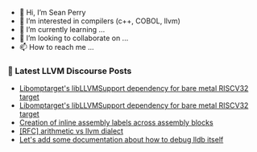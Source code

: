 - 👋 Hi, I’m Sean Perry
- 👀 I’m interested in compilers (c++, COBOL, llvm)
- 🌱 I’m currently learning ...
- 💞️ I’m looking to collaborate on ...
- 📫 How to reach me ...

<!---
s66perry/s66perry is a ✨ special ✨ repository because its `README.md` (this file) appears on your GitHub profile.
You can click the Preview link to take a look at your changes.
--->
### 📕 Latest LLVM Discourse Posts

<!-- DISCOURSE-LLVM:START -->
- [Libomptarget&#39;s libLLVMSupport dependency for bare metal RISCV32 target](https://discourse.llvm.org/t/libomptargets-libllvmsupport-dependency-for-bare-metal-riscv32-target/72467#post_5)
- [Libomptarget&#39;s libLLVMSupport dependency for bare metal RISCV32 target](https://discourse.llvm.org/t/libomptargets-libllvmsupport-dependency-for-bare-metal-riscv32-target/72467#post_4)
- [Creation of inline assembly labels across assembly blocks](https://discourse.llvm.org/t/creation-of-inline-assembly-labels-across-assembly-blocks/72458#post_4)
- [[RFC] arithmetic vs llvm dialect](https://discourse.llvm.org/t/rfc-arithmetic-vs-llvm-dialect/72477#post_8)
- [Let&#39;s add some documentation about how to debug lldb itself](https://discourse.llvm.org/t/lets-add-some-documentation-about-how-to-debug-lldb-itself/72453#post_15)
<!-- DISCOURSE-LLVM:END -->
